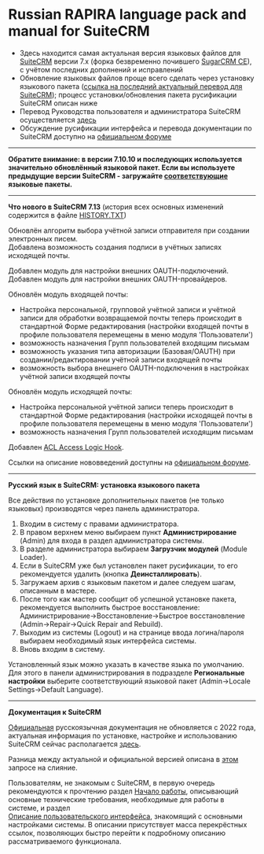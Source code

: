 Russian RAPIRA language pack and manual for SuiteCRM
=========================================

+ Здесь находится самая актуальная версия языковых файлов для [SuiteCRM][suitecrm] версии 7.x (форка безвременно почившего [SugarCRM CE][sugar]), с учётом последних дополнений и исправлений
+ Обновление языковых файлов проще всего сделать через установку языкового пакета ([ссылка на последний актуальный перевод для SuiteCRM][langpack]); процесс установки/обновления пакета русификации SuiteCRM описан ниже
+ Перевод Руководства пользователя и администратора SuiteCRM осуществляется [здесь][man-adoc]
+ Обсуждение русификации интерфейса и перевода документации по SuiteCRM доступно на [официальном форуме][forum]

------------------------------------------------

**Обратите внимание: в версии 7.10.10 и последующих используется значительно обновлённый языковой пакет. 
Если вы используете предыдущие версии SuiteCRM - загружайте [соответствующие](https://github.com/likhobory/SuiteCRM7RU/releases) языковые пакеты.**

------------------------------------------------

<b>Что нового в SuiteCRM 7.13</b>    (история всех основных изменений содержится в файле [HISTORY.TXT][history])

Обновлён алгоритм выбора учётной записи отправителя при создании электронных писем.  
Добавлена возможность создания подписи в учётных записях исходящей почты.  

Добавлен модуль для настройки внешних OAUTH-подключений.  
Добавлен модуль для настройки внешних OAUTH-провайдеров.  

Обновлён модуль входящей почты:
 - Настройка персональной, групповой учётной записи и учётной записи для обработки возвращаемой почты теперь происходит в стандартной Форме редактирования (настройки входящей почты в профиле пользователя перемещены в меню модуля 'Пользователи')
 - возможность назначения Групп пользователей входящим письмам
 - возможность указания типа авторизации  (Базовая/OAUTH) при создании/редактировании учётной записи входящей почты
 - возможность выбора внешнего OAUTH-подключения в настройках учётной записи входящей почты
 
Обновлён модуль исходящей почты:
 - Настройка персональной учётной записи теперь происходит в стандартной Форме редактирования (настройки исходящей почты в профиле пользователя перемещены в меню модуля 'Пользователи')
 - возможность назначения Групп пользователей исходящим письмам  
 
Добавлен [ACL Access Logic Hook](https://github.com/salesagility/SuiteCRM/pull/9846).

Ссылки на описание нововведений доступны на [официальном форуме](https://suitecrm.com/suitecrm/forum/suitecrm-forum-russian-general-discussion/17973-suitecrm#60692).

------------------------------------------------

<b>Русский язык в SuiteCRM: установка языкового пакета</b>

Все действия по установке дополнительных пакетов (не только языковых) производятся через панель администратора.

1. Входим в систему с правами администратора.
2. В правом верхнем меню выбираем пункт <b>Администрирование</b> (Admin) для входа в раздел администратора системы.
3. В разделе администратора выбираем <b>Загрузчик модулей</b> (Module Loader).
4. Если в SuiteCRM уже был установлен пакет русификации, то его рекомендуется удалить (кнопка  <b>Деинсталлировать</b>).
5. Загружаем архив с языковым пакетом и далее следуем шагам, описанным в мастере.
6. После того как мастер сообщит об успешной установке пакета, рекомендуется выполнить быстрое восстановление: Администрирование->Восстановление->Быстрое восстановление (Admin->Repair->Quick Repair and Rebuild).
7. Выходим из системы (Logout) и на странице ввода логина/пароля выбираем необходимый язык интерфейса системы.
8. Вновь входим в систему.

Установленный язык можно указать в качестве языка по умолчанию. Для этого в панели администрирования в подразделе <b>Региональные настройки</b> выберите соответствующий языковой пакет (Admin->Locale Settings->Default Language).

------------------------------------------------

<b>Документация к SuiteCRM</b>

[Официальная][man-ru] русскоязычная документация не обновляется с 2022 года, актуальная информация по установке,
 настройке и использованию SuiteCRM сейчас располагается [здесь][man-ru-netlify].
 
Разница между актуальной и официальной версией описана в [этом][pr-582] запросе на слияние.

Пользователям, не знакомым с SuiteCRM, в первую очередь рекомендуются к прочтению раздел [Начало работы][getting-started], 
описывающий основные технические требования, необходимые для работы в системе, и раздел  
[Описание пользовательского интерфейса][ui], знакомящий с основными настройками системы. 
В описании присутствует масса перекрёстных ссылок, позволяющих быстро перейти к подробному описанию рассматриваемого функционала.

            
[langpack]: https://github.com/likhobory/SuiteCRM7RU/blob/ver.7.13/rapira-suite_pack_russian.zip?raw=true
[man-adoc]: https://github.com/likhobory/SuiteDocs/blob/master/README.ru.adoc
[man-ru]: https://docs.suitecrm.com/ru
[man-ru-netlify]: https://russian-rapira-suitecrm-docs.netlify.app/ru   

[pr-582]: https://github.com/salesagility/SuiteDocs/pull/582

[getting-started]: https://russian-rapira-suitecrm-docs.netlify.app/ru/user/introduction/getting-started
[ui]: https://russian-rapira-suitecrm-docs.netlify.app/ru/user/introduction/user-interface

[suitecrm]: https://github.com/salesagility/SuiteCRM
[forum]: https://community.suitecrm.com/t/topic/11657
[sugar]: https://ru.wikipedia.org/wiki/SugarCRM
[history]: https://github.com/likhobory/SuiteCRM7RU/blob/master/HISTORY.TXT

